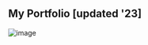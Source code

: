 ## My Portfolio [updated '23]

![image](https://user-images.githubusercontent.com/72669250/235310616-678f332c-9f40-44f2-8239-2820a2c9737e.png)

